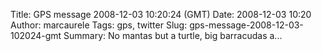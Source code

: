 Title: GPS message 2008-12-03 10:20:24 (GMT)
Date: 2008-12-03 10:20
Author: marcaurele
Tags: gps, twitter
Slug: gps-message-2008-12-03-102024-gmt
Summary: No mantas but a turtle, big barracudas a...

<div id="gmap_20081203_022024" class="gmap"></div><script type="text/javascript">var gmap_20081203_022024={latitude:7.14927,longitude:98.8241,date:"2008-12-03 10:20:24 GMT",message:"No mantas but a turtle, big barracudas and many lovely triggerfishes &amp; angelfishes :) at Hin Muang &amp; Hin Daeng"};</script><script type="text/javascript" src="http://maps.google.com/maps?file=api&v=2&key=ABQIAAAAQAIOvERX26PIpIrh8sl_gRTtWEQBmOtJcMt1yzdnv7RWxqz1XxS_KYfmkM8Ye2Ypnzn4_F4H1HTKLQ"></script><script type="text/javascript" src="/sites/shakeyourlife.com/themes/syl_1_0/js/syl_googlemaps.js"></script></div>
